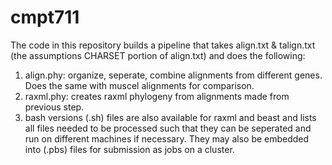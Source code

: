# cmpt711

The code in this repository builds a pipeline that takes align.txt & talign.txt (the assumptions CHARSET portion of align.txt) and does the following:

1. align.phy: organize, seperate, combine alignments from different genes. Does the same with muscel alignments for comparison.
2. raxml.phy: creates raxml phylogeny from alignments made from previous step.
3. bash versions (.sh) files are also available for raxml and beast and lists all files needed to be processed such that they can be seperated and run on different machines if necessary. They may also be embedded into (.pbs) files for submission as jobs on a cluster.
